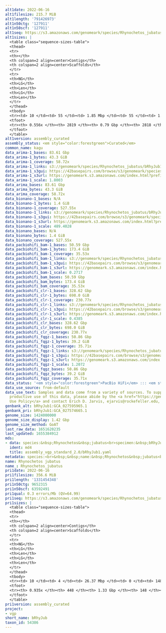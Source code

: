 ```yaml
---
alt1date: 2022-06-16
alt1filesize: 215.7 MiB
alt1length: '791426973'
alt1n50ctg: '127911'
alt1n50scf: '127911'
alt1seq: https://s3.amazonaws.com/genomeark/species/Rhynochetos_jubatus/bRhyJub1/assembly_curated/bRhyJub1.alt.cur.20220616.fasta.gz
alt1sizes: |
  <table class="sequence-sizes-table">
  <thead>
  <tr>
  <th></th>
  <th colspan=2 align=center>Contigs</th>
  <th colspan=2 align=center>Scaffolds</th>
  </tr>
  <tr>
  <th>NG</th>
  <th>LG</th>
  <th>Len</th>
  <th>LG</th>
  <th>Len</th>
  </tr>
  </thead>
  <tbody>
  <tr><td> 10 </td><td> 55 </td><td> 1.85 Mbp </td><td> 55 </td><td> 1.85 Mbp </td></tr><tr><td> 20 </td><td> 155 </td><td> 1.16 Mbp </td><td> 155 </td><td> 1.16 Mbp </td></tr><tr><td> 30 </td><td> 309 </td><td> 0.75 Mbp </td><td> 309 </td><td> 0.75 Mbp </td></tr><tr><td> 40 </td><td> 553 </td><td> 453.03 Kbp </td><td> 553 </td><td> 453.03 Kbp </td></tr><tr style="background-color:#cccccc;"><td> 50 </td><td> 1096 </td><td> 127.91 Kbp </td><td> 1096 </td><td> 127.91 Kbp </td></tr><tr><td> 60 </td><td> 0 </td><td>  </td><td> 0 </td><td>  </td></tr><tr><td> 70 </td><td> 0 </td><td>  </td><td> 0 </td><td>  </td></tr><tr><td> 80 </td><td> 0 </td><td>  </td><td> 0 </td><td>  </td></tr><tr><td> 90 </td><td> 0 </td><td>  </td><td> 0 </td><td>  </td></tr><tr><td> 100 </td><td> 0 </td><td>  </td><td> 0 </td><td>  </td></tr></tbody>
  <tfoot>
  <tr><th> 0.556x </th><th> 2819 </th><th> 0.79 Gbp </th><th> 2818 </th><th> 0.79 Gbp </th></tr>
  </tfoot>
  </table>
alt1version: assembly_curated
assembly_status: <em style="color:forestgreen">Curated</em>
common_name: kagu
data_arima-1_bases: 83.61 Gbp
data_arima-1_bytes: 43.3 GiB
data_arima-1_coverage: 58.72x
data_arima-1_links: s3://genomeark/species/Rhynochetos_jubatus/bRhyJub1/genomic_data/arima/<br>
data_arima-1_s3gui: https://42basepairs.com/browse/s3/genomeark/species/Rhynochetos_jubatus/bRhyJub1/genomic_data/arima/
data_arima-1_s3url: https://genomeark.s3.amazonaws.com/index.html?prefix=species/Rhynochetos_jubatus/bRhyJub1/genomic_data/arima/
data_arima-1_scale: 1.8003
data_arima_bases: 83.61 Gbp
data_arima_bytes: 43.3 GiB
data_arima_coverage: 58.72x
data_bionano-1_bases: N/A
data_bionano-1_bytes: 1.4 GiB
data_bionano-1_coverage: 527.55x
data_bionano-1_links: s3://genomeark/species/Rhynochetos_jubatus/bRhyJub1/genomic_data/bionano/<br>
data_bionano-1_s3gui: https://42basepairs.com/browse/s3/genomeark/species/Rhynochetos_jubatus/bRhyJub1/genomic_data/bionano/
data_bionano-1_s3url: https://genomeark.s3.amazonaws.com/index.html?prefix=species/Rhynochetos_jubatus/bRhyJub1/genomic_data/bionano/
data_bionano-1_scale: 489.4028
data_bionano_bases: N/A
data_bionano_bytes: 1.4 GiB
data_bionano_coverage: 527.55x
data_pacbiohifi_bam-1_bases: 50.59 Gbp
data_pacbiohifi_bam-1_bytes: 173.4 GiB
data_pacbiohifi_bam-1_coverage: 35.53x
data_pacbiohifi_bam-1_links: s3://genomeark/species/Rhynochetos_jubatus/bRhyJub1/genomic_data/pacbio_hifi/<br>
data_pacbiohifi_bam-1_s3gui: https://42basepairs.com/browse/s3/genomeark/species/Rhynochetos_jubatus/bRhyJub1/genomic_data/pacbio_hifi/
data_pacbiohifi_bam-1_s3url: https://genomeark.s3.amazonaws.com/index.html?prefix=species/Rhynochetos_jubatus/bRhyJub1/genomic_data/pacbio_hifi/
data_pacbiohifi_bam-1_scale: 0.2717
data_pacbiohifi_bam_bases: 50.59 Gbp
data_pacbiohifi_bam_bytes: 173.4 GiB
data_pacbiohifi_bam_coverage: 35.53x
data_pacbiohifi_clr-1_bases: 328.62 Gbp
data_pacbiohifi_clr-1_bytes: 698.0 GiB
data_pacbiohifi_clr-1_coverage: 230.77x
data_pacbiohifi_clr-1_links: s3://genomeark/species/Rhynochetos_jubatus/bRhyJub1/genomic_data/pacbio_hifi/<br>
data_pacbiohifi_clr-1_s3gui: https://42basepairs.com/browse/s3/genomeark/species/Rhynochetos_jubatus/bRhyJub1/genomic_data/pacbio_hifi/
data_pacbiohifi_clr-1_s3url: https://genomeark.s3.amazonaws.com/index.html?prefix=species/Rhynochetos_jubatus/bRhyJub1/genomic_data/pacbio_hifi/
data_pacbiohifi_clr-1_scale: 0.4385
data_pacbiohifi_clr_bases: 328.62 Gbp
data_pacbiohifi_clr_bytes: 698.0 GiB
data_pacbiohifi_clr_coverage: 230.77x
data_pacbiohifi_fqgz-1_bases: 50.86 Gbp
data_pacbiohifi_fqgz-1_bytes: 39.2 GiB
data_pacbiohifi_fqgz-1_coverage: 35.71x
data_pacbiohifi_fqgz-1_links: s3://genomeark/species/Rhynochetos_jubatus/bRhyJub1/genomic_data/pacbio_hifi/<br>
data_pacbiohifi_fqgz-1_s3gui: https://42basepairs.com/browse/s3/genomeark/species/Rhynochetos_jubatus/bRhyJub1/genomic_data/pacbio_hifi/
data_pacbiohifi_fqgz-1_s3url: https://genomeark.s3.amazonaws.com/index.html?prefix=species/Rhynochetos_jubatus/bRhyJub1/genomic_data/pacbio_hifi/
data_pacbiohifi_fqgz-1_scale: 1.2072
data_pacbiohifi_fqgz_bases: 50.86 Gbp
data_pacbiohifi_fqgz_bytes: 39.2 GiB
data_pacbiohifi_fqgz_coverage: 35.71x
data_status: '<em style="color:forestgreen">PacBio HiFi</em> ::: <em style="color:forestgreen">Arima</em>'
data_use_source: from-default
data_use_text: Samples and data come from a variety of sources. To support fair and
  productive use of this data, please abide by the <a href="https://genome10k.soe.ucsc.edu/data-use-policies/">Data
  Use Policy</a> and contact Erich D. Jarvis, ejarvis@rockefeller.edu, with any questions.
genbank_alt: bRhyJub1:GCA_027595965.1
genbank_pri: bRhyJub1:GCA_027574665.1
genome_size: 1424000000
genome_size_display: 1.42 Gbp
genome_size_method: GoAT
last_raw_data: 1651620235
last_updated: 1655384912
mds:
- data: species:&nbsp;Rhynochetos&nbsp;jubatus<br>specimen:&nbsp;bRhyJub1<br>projects:<br>&nbsp;&nbsp;-&nbsp;vgp<br>primary:&nbsp;s3://genomeark/species/Rhynochetos_jubatus/bRhyJub1/assembly_vgp_standard_2.0/bRhyJub1.pri.asm.20220317.fasta.gz<br>haplotigs:&nbsp;s3://genomeark/species/Rhynochetos_jubatus/bRhyJub1/assembly_vgp_standard_2.0/bRhyJub1.alt.asm.20220317.fasta.gz<br>hic_bam:&nbsp;s3://genomeark/species/Rhynochetos_jubatus/bRhyJub1/assembly_vgp_standard_2.0/evaluation/pretext/s2/bRhyJub1_s2.bam<br>pretext:&nbsp;s3://genomeark/species/Rhynochetos_jubatus/bRhyJub1/assembly_vgp_standard_2.0/evaluation/pretext/s2/bRhyJub1_heatmap.pretext<br>kmer_spectra_img:&nbsp;s3://genomeark/species/Rhynochetos_jubatus/bRhyJub1/assembly_vgp_standard_2.0/evaluation/merqury/p/bRhyJub1_png/<br>pipeline:<br>&nbsp;&nbsp;-&nbsp;hifiasm&nbsp;(0.16.1+galaxy2)<br>&nbsp;&nbsp;-&nbsp;purge_dups&nbsp;(1.2.5+galaxy4)<br>&nbsp;&nbsp;-&nbsp;solve&nbsp;(3.7.0+galaxy0)<br>&nbsp;&nbsp;-&nbsp;salsa&nbsp;(2.3+galaxy2)
  ident: md4
  title: assembly_vgp_standard_2.0/bRhyJub1.yaml
metadata: species:<br>&nbsp;&nbsp;name:&nbsp;Rhynochetos&nbsp;jubatus<br>&nbsp;&nbsp;individuals:<br>&nbsp;&nbsp;-&nbsp;short_name:&nbsp;bRhyJub1<br>&nbsp;&nbsp;short_name:&nbsp;bRhyJub<br>&nbsp;&nbsp;taxon_id:&nbsp;54386<br>&nbsp;&nbsp;common_name:&nbsp;kagu<br>&nbsp;&nbsp;genome_size:&nbsp;1424000000<br>&nbsp;&nbsp;genome_size_method:&nbsp;GoAT<br>&nbsp;&nbsp;order:<br>&nbsp;&nbsp;&nbsp;&nbsp;name:&nbsp;Gruiformes<br>&nbsp;&nbsp;family:<br>&nbsp;&nbsp;&nbsp;&nbsp;name:&nbsp;Rhynochetidae<br>&nbsp;&nbsp;project:&nbsp;[&nbsp;vgp&nbsp;]<br>
name: Rhynochetos jubatus
name_: Rhynochetos_jubatus
pri1date: 2022-06-16
pri1filesize: 356.6 MiB
pri1length: '1331454348'
pri1n50ctg: 9652315
pri1n50scf: 63592491
pri1qual: 0.3 errors/Mb (QV=64.99)
pri1seq: https://s3.amazonaws.com/genomeark/species/Rhynochetos_jubatus/bRhyJub1/assembly_curated/bRhyJub1.pri.cur.20220616.fasta.gz
pri1sizes: |
  <table class="sequence-sizes-table">
  <thead>
  <tr>
  <th></th>
  <th colspan=2 align=center>Contigs</th>
  <th colspan=2 align=center>Scaffolds</th>
  </tr>
  <tr>
  <th>NG</th>
  <th>LG</th>
  <th>Len</th>
  <th>LG</th>
  <th>Len</th>
  </tr>
  </thead>
  <tbody>
  <tr><td> 10 </td><td> 4 </td><td> 26.37 Mbp </td><td> 0 </td><td> 148.63 Mbp </td></tr><tr><td> 20 </td><td> 10 </td><td> 23.31 Mbp </td><td> 2 </td><td> 126.03 Mbp </td></tr><tr><td> 30 </td><td> 17 </td><td> 16.80 Mbp </td><td> 3 </td><td> 85.19 Mbp </td></tr><tr><td> 40 </td><td> 27 </td><td> 13.33 Mbp </td><td> 4 </td><td> 79.19 Mbp </td></tr><tr style="background-color:#cccccc;"><td> 50 </td><td> 39 </td><td style="background-color:#88ff88;"> 9.65 Mbp </td><td> 6 </td><td style="background-color:#88ff88;"> 63.59 Mbp </td></tr><tr><td> 60 </td><td> 56 </td><td> 7.10 Mbp </td><td> 10 </td><td> 31.64 Mbp </td></tr><tr><td> 70 </td><td> 84 </td><td> 4.06 Mbp </td><td> 16 </td><td> 22.07 Mbp </td></tr><tr><td> 80 </td><td> 130 </td><td> 2.24 Mbp </td><td> 24 </td><td> 13.33 Mbp </td></tr><tr><td> 90 </td><td> 229 </td><td> 0.82 Mbp </td><td> 52 </td><td> 2.05 Mbp </td></tr><tr><td> 100 </td><td> 0 </td><td>  </td><td> 0 </td><td>  </td></tr></tbody>
  <tfoot>
  <tr><th> 0.935x </th><th> 448 </th><th> 1.33 Gbp </th><th> 148 </th><th> 1.33 Gbp </th></tr>
  </tfoot>
  </table>
pri1version: assembly_curated
project:
- vgp
short_name: bRhyJub
taxon_id: 54386
---
```

